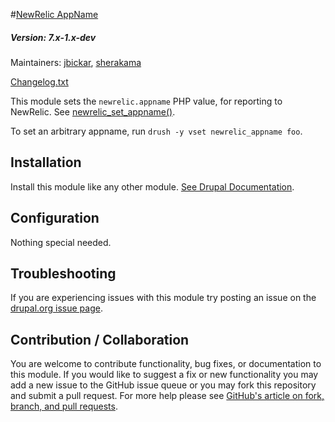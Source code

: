 #[NewRelic AppName](https://github.com/SU-SWS/newrelic_appname)
##### Version: 7.x-1.x-dev

Maintainers: [jbickar](https://github.com/jbickar), [sherakama](https://github.com/sherakama)

[Changelog.txt](CHANGELOG.txt)

This module sets the `newrelic.appname` PHP value, for reporting to NewRelic. See [newrelic_set_appname()](https://docs.newrelic.com/docs/agents/php-agent/configuration/php-agent-api#api-set-appname).

To set an arbitrary appname, run `drush -y vset newrelic_appname foo`.

Installation
---

Install this module like any other module. [See Drupal Documentation](https://drupal.org/documentation/install/modules-themes/modules-7).

Configuration
---

Nothing special needed.

Troubleshooting
---

If you are experiencing issues with this module try posting an issue on the [drupal.org issue page](https://www.drupal.org/node/add/project-issue/2827822).

Contribution / Collaboration
---

You are welcome to contribute functionality, bug fixes, or documentation to this module. If you would like to suggest a fix or new functionality you may add a new issue to the GitHub issue queue or you may fork this repository and submit a pull request. For more help please see [GitHub's article on fork, branch, and pull requests](https://help.github.com/articles/using-pull-requests).
